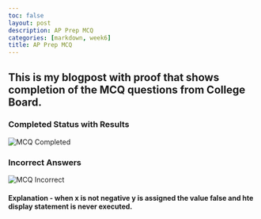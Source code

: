 ```yaml
---
toc: false
layout: post
description: AP Prep MCQ
categories: [markdown, week6]
title: AP Prep MCQ
---
```



## This is my blogpost with proof that shows completion of the MCQ questions from College Board. 

### Completed Status with Results
<img src="{{site.baseurl}}/images/mcq.jpg" alt="MCQ Completed">

### Incorrect Answers
<img src="{{site.baseurl}}/images/mcq_wrong.jpg" alt="MCQ Incorrect">

#### Explanation - when x is not negative y is assigned the value false and hte display statement is never executed.  
